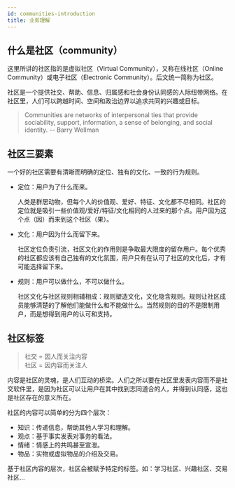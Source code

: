 ```yaml
---
id: communities-introduction
title: 业务理解
---
```


## 什么是社区（community）

这里所讲的社区指的是虚拟社区（Virtual Community），又称在线社区（Online Community）或电子社区（Electronic Community）。后文统一简称为社区。

社区是一个提供社交、帮助、信息、归属感和社会身份认同感的人际纽带网络。在社区里，人们可以跨越时间、空间和政治边界以追求共同的兴趣或目标。

> Communities are networks of interpersonal ties that provide sociability, support, information, a sense of belonging, and social identity. -- Barry Wellman

## 社区三要素

一个好的社区需要有清晰而明确的定位、独有的文化、一致的行为规则。

- 定位：用户为了什么而来。

    人类是群居动物，但每个人的价值观、爱好、特征、文化都不尽相同。社区的定位就是吸引一些价值观/爱好/特征/文化相同的人过来的那个点。用户因为这个点（因）而来到这个社区（果）。

- 文化：用户因为什么而留下来。

    社区定位负责引流，社区文化的作用则是争取最大限度的留存用户。每个优秀的社区都应该有自己独有的文化氛围，用户只有在认可了社区的文化后，才有可能选择留下来。

- 规则：用户可以做什么，不可以做什么。

    社区文化与社区规则相辅相成：规则塑造文化，文化隐含规则。规则让社区成员能够清楚的了解他们能做什么和不能做什么。当然规则的目的不是限制用户，而是想得到用户的认可和支持。

## 社区标签

> 社交 = 因人而关注内容<br/>
> 社区 = 因内容而关注人

内容是社区的灵魂，是人们互动的桥梁。人们之所以要在社区里发表内容而不是社交软件里，是因为社区可以让用户在其中找到志同道合的人，并得到认同感，这也是社区存在的意义所在。

社区的内容可以简单的分为四个层次：

- 知识：传递信息，帮助其他人学习和理解。
- 观点：基于事实发表对事务的看法。
- 情绪：情感上的共鸣甚至宣泄。
- 物品：实物或虚拟物品的介绍及交易。

基于社区内容的层次，社区会被赋予特定的标签。如：学习社区、兴趣社区、交易社区...
